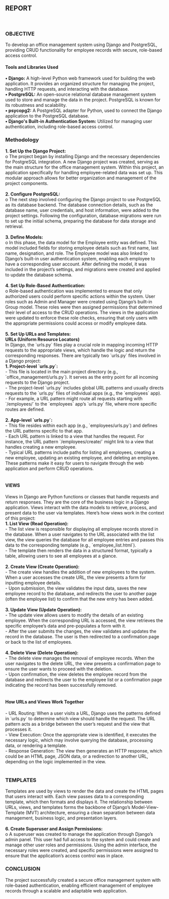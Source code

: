 <h2><b>REPORT</b></h2> <br>
<h3><b>OBJECTIVE</b> </h3>
To develop an office management system using Django and PostgreSQL, providing CRUD functionality for employee records with secure, role-based access control. <br>
<h4><b>Tools and Libraries Used</h4></b>
<b>•	Django:</b> A high-level Python web framework used for building the web application. It provides an organized structure for managing the project, handling HTTP requests, and interacting with the database. <br>
<b>•	PostgreSQL:</b> An open-source relational database management system used to store and manage the data in the project. PostgreSQL is known for its robustness and scalability. <br>
<b>•	psycopg2:</b> A PostgreSQL adapter for Python, used to connect the Django application to the PostgreSQL database. <br>
<b>•	Django's Built-in Authentication System:</b> Utilized for managing user authentication, including role-based access control. <br>
<h3><b>Methodology</h3></b>
<b>1.	Set Up the Django Project:</b> <br>
o	The project began by installing Django and the necessary dependencies for PostgreSQL integration. A new Django project was created, serving as the main structure for the office management system. Within this project, an application specifically for handling employee-related data was set up. This modular approach allows for better organization and management of the project components. <br> <br>
<b>2.	Configure PostgreSQL:</b> <br>
o	The next step involved configuring the Django project to use PostgreSQL as its database backend. The database connection details, such as the database name, user credentials, and host information, were added to the project settings. Following the configuration, database migrations were run to set up the initial schema, preparing the database for data storage and retrieval. <br> <br>
<b>3.	Define Models:</b> <br>
o	In this phase, the data model for the Employee entity was defined. This model included fields for storing employee details such as first name, last name, designation, and role. The Employee model was also linked to Django’s built-in user authentication system, enabling each employee to have a corresponding user account. After defining the model, it was included in the project’s settings, and migrations were created and applied to update the database schema. <br> <br>
<b>4. Set Up Role-Based Authentication:</b> <br>
o	Role-based authentication was implemented to ensure that only authorized users could perform specific actions within the system. User roles such as Admin and Manager were created using Django’s built-in Group model. These roles were then assigned permissions that determined their level of access to the CRUD operations. The views in the application were updated to enforce these role checks, ensuring that only users with the appropriate permissions could access or modify employee data. <br> <br>
<b>5. Set Up URLs and Templates:</b> <br>
<b>URLs (Uniform Resource Locators) </b> <br>
In Django, the `urls.py` files play a crucial role in mapping incoming HTTP requests to the appropriate views, which handle the logic and return the corresponding responses. There are typically two `urls.py` files involved in a Django project: <br>
<b>1. Project-level `urls.py`:</b> <br>
   - This file is located in the main project directory (e.g., `office_management/urls.py`). It serves as the entry point for all incoming requests to the Django project. <br>
   - The project-level `urls.py` includes global URL patterns and usually directs requests to the `urls.py` files of individual apps (e.g., the `employees` app). <br>
   - For example, a URL pattern might route all requests starting with `/employees/` to the `employees` app’s `urls.py` file, where more specific routes are defined. <br> <br>
<b>2. App-level `urls.py`:</b>  <br>
   - This file resides within each app (e.g., `employees/urls.py`) and defines the URL patterns specific to that app. <br>
   - Each URL pattern is linked to a view that handles the request. For instance, the URL pattern `/employees/create/` might link to a view that handles creating a new employee. <br>
   - Typical URL patterns include paths for listing all employees, creating a new employee, updating an existing employee, and deleting an employee. These patterns make it easy for users to navigate through the web application and perform CRUD operations. <br> <br>
<h4><b>VIEWS</b></h4>
Views in Django are Python functions or classes that handle requests and return responses. They are the core of the business logic in a Django application. Views interact with the data models to retrieve, process, and present data to the user via templates. Here’s how views work in the context of this project: <br> 
<b>1. List View (Read Operation):</b> <br>
   - The list view is responsible for displaying all employee records stored in the database. When a user navigates to the URL associated with the list view, the view queries the database for all employee entries and passes this data to the corresponding template (e.g., `employee_list.html`). <br> 
   - The template then renders the data in a structured format, typically a table, allowing users to see all employees at a glance. <br> <br>
<b>2. Create View (Create Operation):</b> <br>
   - The create view handles the addition of new employees to the system. When a user accesses the create URL, the view presents a form for inputting employee details. <br>
   - Upon submission, the view validates the input data, saves the new employee record to the database, and redirects the user to another page (often the employee list) to confirm that the new entry has been added. <br> <br>
<b>3. Update View (Update Operation):</b> <br>
   - The update view allows users to modify the details of an existing employee. When the corresponding URL is accessed, the view retrieves the specific employee’s data and pre-populates a form with it. <br>
   - After the user submits the changes, the view validates and updates the record in the database. The user is then redirected to a confirmation page or back to the list of employees. <br> <br>
<b>4. Delete View (Delete Operation):</b> <br>
   - The delete view manages the removal of employee records. When the user navigates to the delete URL, the view presents a confirmation page to ensure the user wants to proceed with the deletion. <br>
   - Upon confirmation, the view deletes the employee record from the database and redirects the user to the employee list or a confirmation page indicating the record has been successfully removed. <br> <br>
<h4><b>How URLs and Views Work Together</b></h4>
- URL Routing: When a user visits a URL, Django uses the patterns defined in `urls.py` to determine which view should handle the request. The URL pattern acts as a bridge between the user’s request and the view that processes it. <br>
- View Execution: Once the appropriate view is identified, it executes the necessary logic, which may involve querying the database, processing data, or rendering a template. <br>
- Response Generation: The view then generates an HTTP response, which could be an HTML page, JSON data, or a redirection to another URL, depending on the logic implemented in the view. <br> <br>

<h3><b>TEMPLATES</b></h3>
Templates are used by views to render the data and create the HTML pages that users interact with. Each view passes data to a corresponding template, which then formats and displays it. The relationship between URLs, views, and templates forms the backbone of Django’s Model-View-Template (MVT) architecture, ensuring a clean separation between data management, business logic, and presentation layers. <br> <br>
<b>6.	Create Superuser and Assign Permissions:</b> <br>
o	A superuser was created to manage the application through Django’s admin panel. This user had full access to the system and could create and manage other user roles and permissions. Using the admin interface, the necessary roles were created, and specific permissions were assigned to ensure that the application’s access control was in place. <br>

<h3><b>CONCLUSION</b></h3>
The project successfully created a secure office management system with role-based authentication, enabling efficient management of employee records through a scalable and adaptable web application.
